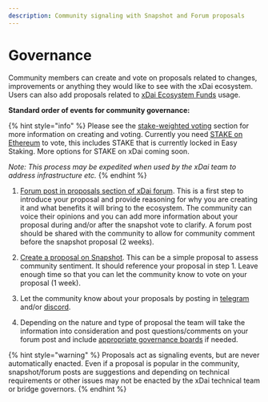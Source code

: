 ```yaml
---
description: Community signaling with Snapshot and Forum proposals
---
```


# Governance

Community members can create and vote on proposals related to changes, improvements or anything they would like to see with the xDai ecosystem. Users can also add proposals related to [xDai Ecosystem Funds](../about-xdai/roadmap/ecosystem-fund-roadmap.md) usage. 

**Standard order of events for community governance:**

{% hint style="info" %}
Please see the [stake-weighted voting](https://gnosis-safe.io/app/#/safes/0x42F38ec5A75acCEc50054671233dfAC9C0E7A3F6/settings) section for more information on creating and voting. Currently you need [STAKE on Ethereum](https://etherscan.io/token/0x0Ae055097C6d159879521C384F1D2123D1f195e6) to vote, this includes STAKE that is currently locked in Easy Staking. More options for STAKE on xDai coming soon.

_Note: This process may be expedited when used by the xDai team to address infrastructure etc._
{% endhint %}

1. [Forum post in proposals section of xDai forum](https://forum.poa.network/c/xdai-chain/xdai-proposals/43). This is a first step to introduce your proposal and provide reasoning for why you are creating it and what benefits it will bring to the ecosystem. The community can voice their opinions and you can add more information about your proposal during and/or after the snapshot vote to clarify. A forum post should be shared with the community to allow for community comment before the snapshot proposal \(2 weeks\). 
2. [Create a proposal on Snapshot](https://snapshot.org/#/xdaistake.eth). This can be a simple proposal to assess community sentiment. It should reference your proposal in step 1. Leave enough time so that you can let the community know to vote on your proposal \(1 week\).

3. Let the community know about your proposals by posting in [telegram](https://t.me/xdaistable) and/or [discord](https://discord.gg/mPJ9zkq). 
4. Depending on the nature and type of proposal the team will take the information into consideration and post questions/comments on your forum post and include [appropriate governance boards](../about-xdai/faqs/bridges-xdai-bridge-and-omnibridge.md#what-is-the-bridge-governance-board) if needed. 

{% hint style="warning" %}
Proposals act as signaling events, but are never automatically enacted. Even if a proposal is popular in the community, snapshot/forum posts are suggestions and depending on technical requirements or other issues may not be enacted by the xDai technical team or bridge governors.
{% endhint %}







